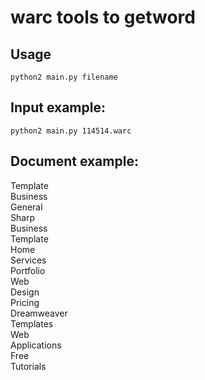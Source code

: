 # warc tools to getword

## Usage
`python2 main.py filename`



## Input example:
`python2 main.py 114514.warc`



## Document example:
Template<br>
Business<br>
General<br>
Sharp<br>
Business<br>
Template<br>
Home<br>
Services<br>
Portfolio<br>
Web<br>
Design<br>
Pricing<br>
Dreamweaver<br>
Templates<br>
Web<br>
Applications<br>
Free<br>
Tutorials<br>

